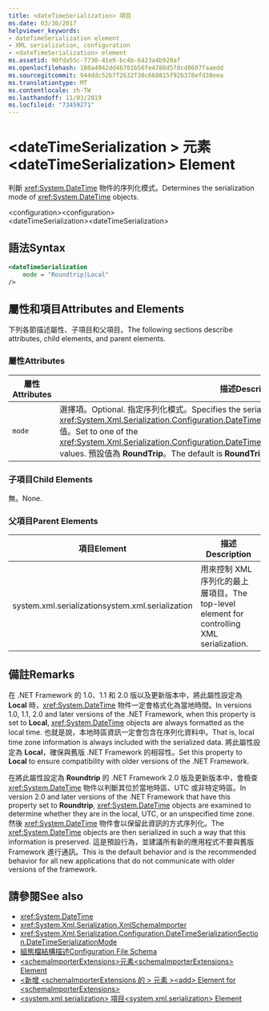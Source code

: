 ```yaml
---
title: <dateTimeSerialization> 項目
ms.date: 03/30/2017
helpviewer_keywords:
- dateTimeSerialization element
- XML serialization, configuration
- <dateTimeSerialization> element
ms.assetid: 90fda55c-7730-41e9-bc4b-6423a4b920af
ms.openlocfilehash: 180a4942dd4b701b56fe4788d5f8cd8607faaedd
ms.sourcegitcommit: 944ddc52b7f2632f30c668815f92b378efd38eea
ms.translationtype: MT
ms.contentlocale: zh-TW
ms.lasthandoff: 11/03/2019
ms.locfileid: "73459271"
---
```

# <a name="datetimeserialization-element"></a><span data-ttu-id="2ac51-102">\<dateTimeSerialization > 元素</span><span class="sxs-lookup"><span data-stu-id="2ac51-102">\<dateTimeSerialization> Element</span></span>
<span data-ttu-id="2ac51-103">判斷 <xref:System.DateTime> 物件的序列化模式。</span><span class="sxs-lookup"><span data-stu-id="2ac51-103">Determines the serialization mode of <xref:System.DateTime> objects.</span></span>  
  
 <span data-ttu-id="2ac51-104">\<configuration></span><span class="sxs-lookup"><span data-stu-id="2ac51-104">\<configuration></span></span>  
<span data-ttu-id="2ac51-105">\<dateTimeSerialization></span><span class="sxs-lookup"><span data-stu-id="2ac51-105">\<dateTimeSerialization></span></span>  
  
## <a name="syntax"></a><span data-ttu-id="2ac51-106">語法</span><span class="sxs-lookup"><span data-stu-id="2ac51-106">Syntax</span></span>  
  
```xml  
<dateTimeSerialization  
    mode = "Roundtrip|Local"  
/>  
```  
  
## <a name="attributes-and-elements"></a><span data-ttu-id="2ac51-107">屬性和項目</span><span class="sxs-lookup"><span data-stu-id="2ac51-107">Attributes and Elements</span></span>  
 <span data-ttu-id="2ac51-108">下列各節描述屬性、子項目和父項目。</span><span class="sxs-lookup"><span data-stu-id="2ac51-108">The following sections describe attributes, child elements, and parent elements.</span></span>  
  
### <a name="attributes"></a><span data-ttu-id="2ac51-109">屬性</span><span class="sxs-lookup"><span data-stu-id="2ac51-109">Attributes</span></span>  
  
|<span data-ttu-id="2ac51-110">屬性</span><span class="sxs-lookup"><span data-stu-id="2ac51-110">Attributes</span></span>|<span data-ttu-id="2ac51-111">描述</span><span class="sxs-lookup"><span data-stu-id="2ac51-111">Description</span></span>|  
|----------------|-----------------|  
|`mode`|<span data-ttu-id="2ac51-112">選擇項。</span><span class="sxs-lookup"><span data-stu-id="2ac51-112">Optional.</span></span> <span data-ttu-id="2ac51-113">指定序列化模式。</span><span class="sxs-lookup"><span data-stu-id="2ac51-113">Specifies the serialization mode.</span></span> <span data-ttu-id="2ac51-114">設定為其中一個 <xref:System.Xml.Serialization.Configuration.DateTimeSerializationSection.DateTimeSerializationMode> 值。</span><span class="sxs-lookup"><span data-stu-id="2ac51-114">Set to one of the <xref:System.Xml.Serialization.Configuration.DateTimeSerializationSection.DateTimeSerializationMode> values.</span></span> <span data-ttu-id="2ac51-115">預設值為 **RoundTrip**。</span><span class="sxs-lookup"><span data-stu-id="2ac51-115">The default is **RoundTrip**.</span></span>|  
  
### <a name="child-elements"></a><span data-ttu-id="2ac51-116">子項目</span><span class="sxs-lookup"><span data-stu-id="2ac51-116">Child Elements</span></span>  
 <span data-ttu-id="2ac51-117">無。</span><span class="sxs-lookup"><span data-stu-id="2ac51-117">None.</span></span>  
  
### <a name="parent-elements"></a><span data-ttu-id="2ac51-118">父項目</span><span class="sxs-lookup"><span data-stu-id="2ac51-118">Parent Elements</span></span>  
  
|<span data-ttu-id="2ac51-119">項目</span><span class="sxs-lookup"><span data-stu-id="2ac51-119">Element</span></span>|<span data-ttu-id="2ac51-120">描述</span><span class="sxs-lookup"><span data-stu-id="2ac51-120">Description</span></span>|  
|-------------|-----------------|  
|<span data-ttu-id="2ac51-121">system.xml.serialization</span><span class="sxs-lookup"><span data-stu-id="2ac51-121">system.xml.serialization</span></span>|<span data-ttu-id="2ac51-122">用來控制 XML 序列化的最上層項目。</span><span class="sxs-lookup"><span data-stu-id="2ac51-122">The top-level element for controlling XML serialization.</span></span>|  
  
## <a name="remarks"></a><span data-ttu-id="2ac51-123">備註</span><span class="sxs-lookup"><span data-stu-id="2ac51-123">Remarks</span></span>  
 <span data-ttu-id="2ac51-124">在 .NET Framework 的 1.0、1.1 和 2.0 版以及更新版本中，將此屬性設定為 **Local** 時，<xref:System.DateTime> 物件一定會格式化為當地時間。</span><span class="sxs-lookup"><span data-stu-id="2ac51-124">In versions 1.0, 1.1, 2.0 and later versions of the .NET Framework, when this property is set to **Local**, <xref:System.DateTime> objects are always formatted as the local time.</span></span> <span data-ttu-id="2ac51-125">也就是說，本地時區資訊一定會包含在序列化資料中。</span><span class="sxs-lookup"><span data-stu-id="2ac51-125">That is, local time zone information is always included with the serialized data.</span></span> <span data-ttu-id="2ac51-126">將此屬性設定為 **Local**，確保與舊版 .NET Framework 的相容性。</span><span class="sxs-lookup"><span data-stu-id="2ac51-126">Set this property to **Local** to ensure compatibility with older versions of the .NET Framework.</span></span>  
  
 <span data-ttu-id="2ac51-127">在將此屬性設定為 **Roundtrip** 的 .NET Framework 2.0 版及更新版本中，會檢查 <xref:System.DateTime> 物件以判斷其位於當地時區、UTC 或非特定時區。</span><span class="sxs-lookup"><span data-stu-id="2ac51-127">In version 2.0 and later versions of the .NET Framework that have this property set to **Roundtrip**, <xref:System.DateTime> objects are examined to determine whether they are in the local, UTC, or an unspecified time zone.</span></span> <span data-ttu-id="2ac51-128">然後 <xref:System.DateTime> 物件會以保留此資訊的方式序列化。</span><span class="sxs-lookup"><span data-stu-id="2ac51-128">The <xref:System.DateTime> objects are then serialized in such a way that this information is preserved.</span></span> <span data-ttu-id="2ac51-129">這是預設行為，並建議所有新的應用程式不要與舊版 Framework 進行通訊。</span><span class="sxs-lookup"><span data-stu-id="2ac51-129">This is the default behavior and is the recommended behavior for all new applications that do not communicate with older versions of the framework.</span></span>  
  
## <a name="see-also"></a><span data-ttu-id="2ac51-130">請參閱</span><span class="sxs-lookup"><span data-stu-id="2ac51-130">See also</span></span>

- <xref:System.DateTime>
- <xref:System.Xml.Serialization.XmlSchemaImporter>
- <xref:System.Xml.Serialization.Configuration.DateTimeSerializationSection.DateTimeSerializationMode>
- [<span data-ttu-id="2ac51-131">組態檔結構描述</span><span class="sxs-lookup"><span data-stu-id="2ac51-131">Configuration File Schema</span></span>](../../../docs/framework/configure-apps/file-schema/index.md)
- [<span data-ttu-id="2ac51-132">\<schemaImporterExtensions>元素</span><span class="sxs-lookup"><span data-stu-id="2ac51-132">\<schemaImporterExtensions> Element</span></span>](../../../docs/standard/serialization/schemaimporterextensions-element.md)
- [<span data-ttu-id="2ac51-133">\<新增 \<schemaImporterExtensions 的 > 元素 ></span><span class="sxs-lookup"><span data-stu-id="2ac51-133">\<add> Element for \<schemaImporterExtensions></span></span>](../../../docs/standard/serialization/add-element-for-schemaimporterextensions.md)
- [<span data-ttu-id="2ac51-134">\<system.xml.serialization> 項目</span><span class="sxs-lookup"><span data-stu-id="2ac51-134">\<system.xml.serialization> Element</span></span>](../../../docs/standard/serialization/system-xml-serialization-element.md)
